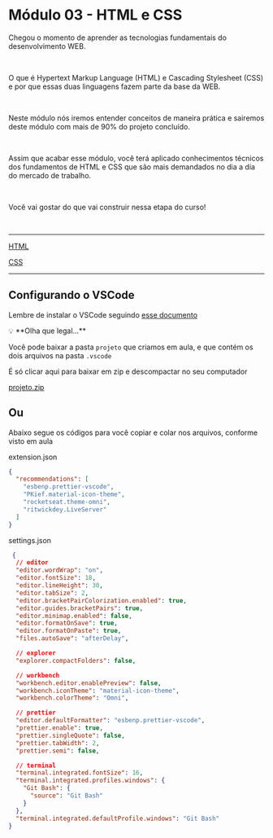 # Módulo 03 - HTML e CSS

Chegou o momento de aprender as tecnologias fundamentais do desenvolvimento WEB.

<br>

O que é Hypertext Markup Language (HTML) e Cascading Stylesheet (CSS) e por que essas duas linguagens fazem parte da base da WEB.

<br>

Neste módulo nós iremos entender conceitos de maneira prática e sairemos deste módulo com mais de 90% do projeto concluído.

<br>

Assim que acabar esse módulo, você terá aplicado conhecimentos técnicos dos fundamentos de HTML e CSS que são mais demandados no dia a dia do mercado de trabalho.

<br>

Você vai gostar do que vai construir nessa etapa do curso!

<br>

---

[HTML](https://www.notion.so/HTML-afb10213381d44009a828036f7249055)

[CSS](https://www.notion.so/CSS-079f03e8a57b4ee5b9fdf0aa0c81fd70)

---

## Configurando o VSCode

Lembre de instalar o VSCode seguindo [esse documento](https://www.notion.so/Preparando-o-Ambiente-5d272696c12841138acc83d7d7f6b811)

<aside>
💡 **Olha que legal…**

Você pode baixar a pasta `projeto` que criamos em aula, e que contém os dois arquivos na pasta `.vscode`

É só clicar aqui para baixar em zip e descompactar no seu computador

[projeto.zip](https://s3-us-west-2.amazonaws.com/secure.notion-static.com/f8e92f69-bcb7-4068-a0d2-17e9f48ae2e6/projeto.zip)

</aside>

## **Ou**

Abaixo segue os códigos para você copiar e colar nos arquivos, conforme visto em aula

extension.json

```json
{
  "recommendations": [
    "esbenp.prettier-vscode",
    "PKief.material-icon-theme",
    "rocketseat.theme-omni",
    "ritwickdey.LiveServer"
  ]
}
```

settings.json

```json
 {
  // editor
  "editor.wordWrap": "on",
  "editor.fontSize": 18,
  "editor.lineHeight": 30,
  "editor.tabSize": 2,
  "editor.bracketPairColorization.enabled": true,
  "editor.guides.bracketPairs": true,
  "editor.minimap.enabled": false,
  "editor.formatOnSave": true,
  "editor.formatOnPaste": true,
  "files.autoSave": "afterDelay",

  // explorer
  "explorer.compactFolders": false,

  // workbench
  "workbench.editor.enablePreview": false,
  "workbench.iconTheme": "material-icon-theme",
  "workbench.colorTheme": "Omni",

  // prettier
  "editor.defaultFormatter": "esbenp.prettier-vscode",
  "prettier.enable": true,
  "prettier.singleQuote": false,
  "prettier.tabWidth": 2,
  "prettier.semi": false,

  // terminal
  "terminal.integrated.fontSize": 16,
  "terminal.integrated.profiles.windows": {
    "Git Bash": {
      "source": "Git Bash"
    }
  },
  "terminal.integrated.defaultProfile.windows": "Git Bash"
}
```
